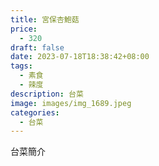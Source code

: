 ```yaml
---
title: 宮保杏鮑菇
price:
  - 320
draft: false
date: 2023-07-18T18:38:42+08:00
tags:
  - 素食
  - 辣度
description: 台菜
image: images/img_1689.jpeg
categories:
  - 台菜
---
```


台菜簡介
